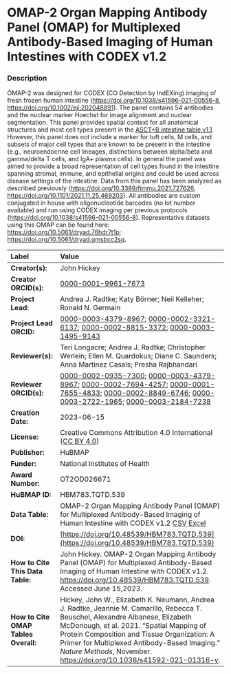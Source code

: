 # OMAP-2 Organ Mapping Antibody Panel (OMAP) for Multiplexed Antibody-Based Imaging of Human Intestines with CODEX v1.2

### Description
OMAP-2 was designed for CODEX (CO Detection by IndEXing) imaging of fresh frozen human intestine (https://doi.org/10.1038/s41596-021-00556-8, https://doi.org/10.1002/eji.202048891). The panel contains 54 antibodies and the nuclear marker Hoechst for image alignment and nuclear segmentation. This panel provides spatial context for all anatomical structures and most cell types present in the [ASCT+B intestine table,v1.1](https://doi.org/10.48539/HBM325.NZPB.589). However, this panel does not include a marker for tuft cells, M cells, and subsets of major cell types that are known to be present in the intestine (e.g., neuroendocrine cell lineages, distinctions between alpha/beta and gamma/delta T cells, and IgA+ plasma cells). In general the panel was aimed to provide a broad representation of cell types found in the intestine spanning stromal, immune, and epithelial origins and could be used across disease settings of the intestine. Data from this panel has been analyzed as described previously (https://doi.org/10.3389/fimmu.2021.727626, https://doi.org/10.1101/2021.11.25.469203). All antibodies are custom conjugated in house with oligonucleotide barcodes (no lot number available) and run using CODEX imaging per previous protocols (https://doi.org/10.1038/s41596-021-00556-8). Representative datasets using this OMAP can be found here: https://doi.org/10.5061/dryad.76hdr7t1p; https://doi.org/10.5061/dryad.gmsbcc2sq.


| Label | Value |
| :------------- |:-------------|
| **Creator(s):** | John Hickey |
| **Creator ORCID(s):** | [0000-0001-9961-7673](https://orcid.org/0000-0001-9961-7673) |
| **Project Lead:** | Andrea J. Radtke; Katy B&ouml;rner; Neil Kelleher; Ronald N. Germain |
| **Project Lead ORCID:** | [0000-0003-4379-8967](https://orcid.org/0000-0003-4379-8967); [0000-0002-3321-6137](https://orcid.org/0000-0002-3321-6137); [0000-0002-8815-3372](https://orcid.org/0000-0002-8815-3372); [0000-0003-1495-9143](https://orcid.org/0000-0003-1495-9143) |
| **Reviewer(s):** |Teri Longacre; Andrea J. Radtke; Christopher Werlein; Ellen M. Quardokus; Diane C. Saunders; Anna Martinez Casals; Presha Rajbhandari|
| **Reviewer ORCID(s):** |[0000-0002-0935-7300](https://orcid.org/0000-0002-0935-7300); [0000-0003-4379-8967](https://orcid.org/0000-0003-4379-8967); [0000-0002-7694-4257](https://orcid.org/0000-0002-7694-4257); [0000-0001-7655-4833](https://orcid.org/0000-0001-7655-4833); [0000-0002-8849-6746](https://orcid.org/0000-0002-8849-6746); [0000-0003-2722-1965](https://orcid.org/0000-0003-2722-1965); [0000-0003-2184-7238](https://orcid.org/0000-0003-2184-7238)
| **Creation Date:** | 2023-06-15|
| **License:** | Creative Commons Attribution 4.0 International ([CC BY 4.0](https://creativecommons.org/licenses/by/4.0/)) |
| **Publisher:** | HuBMAP |
| **Funder:** | National Institutes of Health |
| **Award Number:** | OT2OD026671 |
| **HuBMAP ID:** |HBM783.TQTD.539 |
| **Data Table:** | OMAP-2 Organ Mapping Antibody Panel (OMAP) for Multiplexed Antibody-Based Imaging of Human Intestine with CODEX v1.2 [CSV](https://hubmapconsortium.github.io/ccf-releases/v1.4/omap/omap-2-intestine-codex.csv) [Excel](https://hubmapconsortium.github.io/ccf-releases/v1.4/omap/omap-2-intestine-codex.xlsx) |
| **DOI:** | [https://doi.org/10.48539/HBM783.TQTD.539](https://doi.org/10.48539/HBM783.TQTD.539) |
| **How to Cite This Data Table:** |John Hickey. OMAP-2 Organ Mapping Antibody Panel (OMAP)  for Multiplexed Antibody-Based Imaging of Human Intestine with CODEX v1.2. https://doi.org/10.48539/HBM783.TQTD.539. Accessed June 15,2023.|
| **How to Cite OMAP Tables Overall:** | Hickey, John W., Elizabeth K. Neumann, Andrea J. Radtke, Jeannie M. Camarillo, Rebecca T. Beuschel, Alexandre Albanese, Elizabeth McDonough, et al. 2021. “Spatial Mapping of Protein Composition and Tissue Organization: A Primer for Multiplexed Antibody-Based Imaging.” *Nature Methods*, November. https://doi.org/10.1038/s41592-021-01316-y. |

